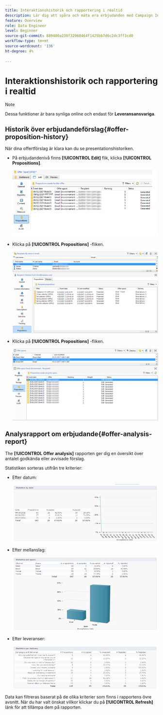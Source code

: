 ```yaml
---
title: Interaktionshistorik och rapportering i realtid
description: Lär dig att spåra och mäta era erbjudanden med Campaign Interaction
feature: Overview
role: Data Engineer
level: Beginner
source-git-commit: 889400a238f32968464f1425bb7d6c2dc3ff3cd0
workflow-type: tm+mt
source-wordcount: '136'
ht-degree: 4%

---
```


# Interaktionshistorik och rapportering i realtid

>[!NOTE]
>
>Dessa funktioner är bara synliga online och endast för **Leveransansvariga**.

## Historik över erbjudandeförslag{#offer-proposition-history}

När dina offertförslag är klara kan du se presentationshistoriken.

* På erbjudandenivå finns **[!UICONTROL Edit]** flik, klicka **[!UICONTROL Propositions]**.

   ![](assets/offer_followup_006.png)

* Klicka på **[!UICONTROL Propositions]** -fliken.

   ![](assets/offer_followup_002.png)

* Klicka på **[!UICONTROL Propositions]** -fliken.

   ![](assets/offer_space_prop_001_b.png)

## Analysrapport om erbjudande{#offer-analysis-report}

The **[!UICONTROL Offer analysis]** rapporten ger dig en översikt över antalet godkända eller avvisade förslag.

Statistiken sorteras utifrån tre kriterier:

* Efter datum:

   ![](assets/offer_report_perdate.png)

* Efter mellanslag:

   ![](assets/offer_report_perspaces.png)

* Efter leveranser:

   ![](assets/offer_report_perdeliveries.png)

Data kan filtreras baserat på de olika kriterier som finns i rapportens övre avsnitt. När du har valt önskat villkor klickar du på **[!UICONTROL Refresh]** länk för att tillämpa dem på rapporten.
